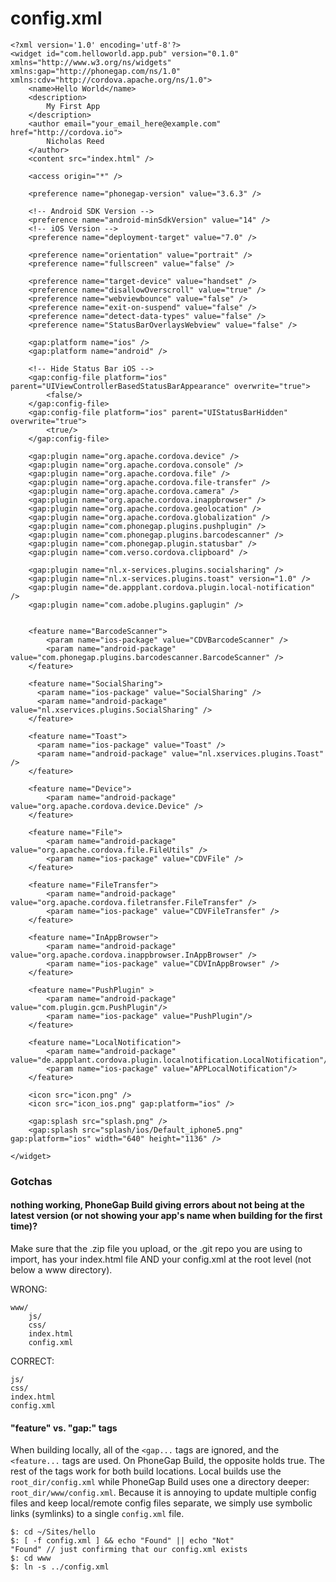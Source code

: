 # config.xml


    <?xml version='1.0' encoding='utf-8'?>
    <widget id="com.helloworld.app.pub" version="0.1.0" xmlns="http://www.w3.org/ns/widgets" xmlns:gap="http://phonegap.com/ns/1.0" xmlns:cdv="http://cordova.apache.org/ns/1.0">
        <name>Hello World</name>
        <description>
            My First App
        </description>
        <author email="your_email_here@example.com" href="http://cordova.io">
            Nicholas Reed
        </author>
        <content src="index.html" />

        <access origin="*" />

        <preference name="phonegap-version" value="3.6.3" />

        <!-- Android SDK Version -->
        <preference name="android-minSdkVersion" value="14" />
        <!-- iOS Version -->
        <preference name="deployment-target" value="7.0" />

        <preference name="orientation" value="portrait" />
        <preference name="fullscreen" value="false" />

        <preference name="target-device" value="handset" />
        <preference name="disallowOverscroll" value="true" />
        <preference name="webviewbounce" value="false" />
        <preference name="exit-on-suspend" value="false" />
        <preference name="detect-data-types" value="false" />
        <preference name="StatusBarOverlaysWebview" value="false" />

        <gap:platform name="ios" />
        <gap:platform name="android" />

        <!-- Hide Status Bar iOS -->
        <gap:config-file platform="ios" parent="UIViewControllerBasedStatusBarAppearance" overwrite="true">
            <false/>
        </gap:config-file>
        <gap:config-file platform="ios" parent="UIStatusBarHidden" overwrite="true">
            <true/>
        </gap:config-file>

        <gap:plugin name="org.apache.cordova.device" />
        <gap:plugin name="org.apache.cordova.console" />
        <gap:plugin name="org.apache.cordova.file" />
        <gap:plugin name="org.apache.cordova.file-transfer" />
        <gap:plugin name="org.apache.cordova.camera" />
        <gap:plugin name="org.apache.cordova.inappbrowser" />
        <gap:plugin name="org.apache.cordova.geolocation" />
        <gap:plugin name="org.apache.cordova.globalization" />
        <gap:plugin name="com.phonegap.plugins.pushplugin" />
        <gap:plugin name="com.phonegap.plugins.barcodescanner" />
        <gap:plugin name="com.phonegap.plugin.statusbar" />
        <gap:plugin name="com.verso.cordova.clipboard" />

        <gap:plugin name="nl.x-services.plugins.socialsharing" />
        <gap:plugin name="nl.x-services.plugins.toast" version="1.0" />
        <gap:plugin name="de.appplant.cordova.plugin.local-notification" />
        <gap:plugin name="com.adobe.plugins.gaplugin" />


        <feature name="BarcodeScanner">
            <param name="ios-package" value="CDVBarcodeScanner" />
            <param name="android-package" value="com.phonegap.plugins.barcodescanner.BarcodeScanner" />
        </feature>

        <feature name="SocialSharing">
          <param name="ios-package" value="SocialSharing" />
          <param name="android-package" value="nl.xservices.plugins.SocialSharing" />
        </feature>

        <feature name="Toast">
          <param name="ios-package" value="Toast" />
          <param name="android-package" value="nl.xservices.plugins.Toast" />
        </feature>

        <feature name="Device">
            <param name="android-package" value="org.apache.cordova.device.Device" />
        </feature>

        <feature name="File">
            <param name="android-package" value="org.apache.cordova.file.FileUtils" />
            <param name="ios-package" value="CDVFile" />
        </feature>

        <feature name="FileTransfer">
            <param name="android-package" value="org.apache.cordova.filetransfer.FileTransfer" />
            <param name="ios-package" value="CDVFileTransfer" />
        </feature>

        <feature name="InAppBrowser">
            <param name="android-package" value="org.apache.cordova.inappbrowser.InAppBrowser" />
            <param name="ios-package" value="CDVInAppBrowser" />
        </feature>

        <feature name="PushPlugin" >
            <param name="android-package" value="com.plugin.gcm.PushPlugin"/>
            <param name="ios-package" value="PushPlugin"/>
        </feature>

        <feature name="LocalNotification">
            <param name="android-package" value="de.appplant.cordova.plugin.localnotification.LocalNotification"/>
            <param name="ios-package" value="APPLocalNotification"/>
        </feature>

        <icon src="icon.png" />
        <icon src="icon_ios.png" gap:platform="ios" />

        <gap:splash src="splash.png" />
        <gap:splash src="splash/ios/Default_iphone5.png" gap:platform="ios" width="640" height="1136" />

    </widget>


### Gotchas 

#### nothing working, PhoneGap Build giving errors about not being at the latest version (or not showing your app's name when building for the first time)?  

Make sure that the .zip file you upload, or the .git repo you are using to import, has your index.html file AND your config.xml at the root level (not below a www directory). 

WRONG:  

    www/ 
        js/
        css/
        index.html
        config.xml

CORRECT: 

    js/
    css/
    index.html
    config.xml 
    


#### "feature" vs. "gap:" tags 

When building locally, all of the `<gap...` tags are ignored, and the `<feature...` tags are used. On PhoneGap Build, the opposite holds true. The rest of the tags work for both build locations. Local builds use the `root_dir/config.xml` while PhoneGap Build uses one a directory deeper: `root_dir/www/config.xml`. Because it is annoying to update multiple config files and keep local/remote config files separate, we simply use symbolic links (symlinks) to a single `config.xml` file.

    $: cd ~/Sites/hello
    $: [ -f config.xml ] && echo "Found" || echo "Not"
    "Found" // just confirming that our config.xml exists
    $: cd www
    $: ln -s ../config.xml

